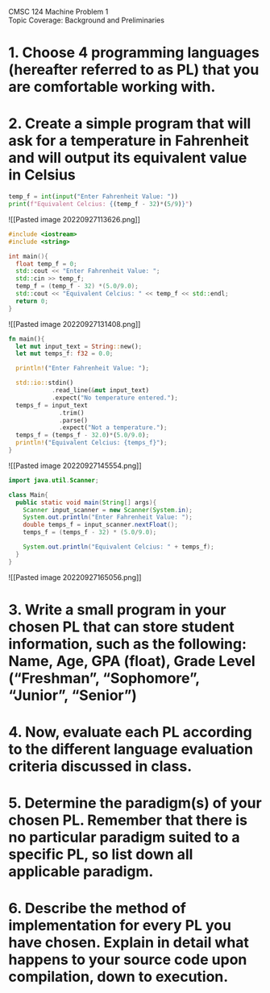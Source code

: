 CMSC 124 Machine Problem 1  
Topic Coverage: Background and Preliminaries


# 1. Choose 4 programming languages (hereafter referred to as PL) that you are comfortable  working with.

# 2. Create a simple program that will ask for a temperature in Fahrenheit and will output its equivalent value in Celsius

```python
temp_f = int(input("Enter Fahrenheit Value: "))
print(f"Equivalent Celcius: {(temp_f - 32)*(5/9)}")
```
![[Pasted image 20220927113626.png]]

```cpp
#include <iostream>
#include <string>

int main(){
  float temp_f = 0;
  std::cout << "Enter Fahrenheit Value: ";
  std::cin >> temp_f;
  temp_f = (temp_f - 32) *(5.0/9.0);
  std::cout << "Equivalent Celcius: " << temp_f << std::endl;
  return 0;
}
```
![[Pasted image 20220927131408.png]]

```rust
fn main(){
  let mut input_text = String::new();
  let mut temps_f: f32 = 0.0;

  println!("Enter Fahrenheit Value: ");

  std::io::stdin()
            .read_line(&mut input_text)
            .expect("No temperature entered.");
  temps_f = input_text
              .trim()
              .parse()
              .expect("Not a temperature.");
  temps_f = (temps_f - 32.0)*(5.0/9.0);
  println!("Equivalent Celcius: {temps_f}");
}
```
![[Pasted image 20220927145554.png]]

```java
import java.util.Scanner;

class Main{
  public static void main(String[] args){
    Scanner input_scanner = new Scanner(System.in);
    System.out.println("Enter Fahrenheit Value: ");
    double temps_f = input_scanner.nextFloat();
    temps_f = (temps_f - 32) * (5.0/9.0);

    System.out.println("Equivalent Celcius: " + temps_f);
  }
}
```
![[Pasted image 20220927165056.png]]

# 3. Write a small program in your chosen PL that can store student information, such as the  following: Name, Age, GPA (float), Grade Level (“Freshman”, “Sophomore”, “Junior”,  “Senior”)


# 4. Now, evaluate each PL according to the different language evaluation criteria discussed in  class.

# 5. Determine the paradigm(s) of your chosen PL. Remember that there is no particular paradigm suited to a specific PL, so list down all applicable paradigm.

# 6. Describe the method of implementation for every PL you have chosen. Explain in detail what happens to your source code upon compilation, down to execution.


